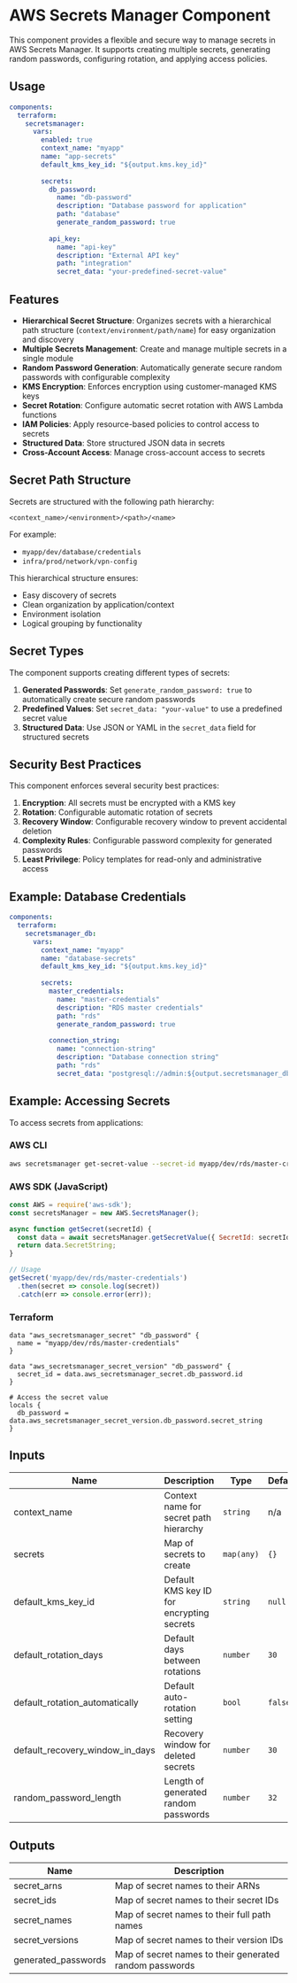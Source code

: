 # AWS Secrets Manager Component

This component provides a flexible and secure way to manage secrets in AWS Secrets Manager. It supports creating multiple secrets, generating random passwords, configuring rotation, and applying access policies.

## Usage

```yaml
components:
  terraform:
    secretsmanager:
      vars:
        enabled: true
        context_name: "myapp"
        name: "app-secrets"
        default_kms_key_id: "${output.kms.key_id}"
        
        secrets:
          db_password:
            name: "db-password"
            description: "Database password for application"
            path: "database"
            generate_random_password: true
          
          api_key:
            name: "api-key"
            description: "External API key"
            path: "integration"
            secret_data: "your-predefined-secret-value"
```

## Features

- **Hierarchical Secret Structure**: Organizes secrets with a hierarchical path structure (`context/environment/path/name`) for easy organization and discovery
- **Multiple Secrets Management**: Create and manage multiple secrets in a single module
- **Random Password Generation**: Automatically generate secure random passwords with configurable complexity
- **KMS Encryption**: Enforces encryption using customer-managed KMS keys
- **Secret Rotation**: Configure automatic secret rotation with AWS Lambda functions
- **IAM Policies**: Apply resource-based policies to control access to secrets
- **Structured Data**: Store structured JSON data in secrets
- **Cross-Account Access**: Manage cross-account access to secrets

## Secret Path Structure

Secrets are structured with the following path hierarchy:

```
<context_name>/<environment>/<path>/<name>
```

For example:
- `myapp/dev/database/credentials`
- `infra/prod/network/vpn-config`

This hierarchical structure ensures:
- Easy discovery of secrets
- Clean organization by application/context
- Environment isolation
- Logical grouping by functionality

## Secret Types

The component supports creating different types of secrets:

1. **Generated Passwords**: Set `generate_random_password: true` to automatically create secure random passwords
2. **Predefined Values**: Set `secret_data: "your-value"` to use a predefined secret value
3. **Structured Data**: Use JSON or YAML in the `secret_data` field for structured secrets

## Security Best Practices

This component enforces several security best practices:

1. **Encryption**: All secrets must be encrypted with a KMS key
2. **Rotation**: Configurable automatic rotation of secrets
3. **Recovery Window**: Configurable recovery window to prevent accidental deletion
4. **Complexity Rules**: Configurable password complexity for generated passwords
5. **Least Privilege**: Policy templates for read-only and administrative access

## Example: Database Credentials

```yaml
components:
  terraform:
    secretsmanager_db:
      vars:
        context_name: "myapp"
        name: "database-secrets"
        default_kms_key_id: "${output.kms.key_id}"
        
        secrets:
          master_credentials:
            name: "master-credentials"
            description: "RDS master credentials"
            path: "rds"
            generate_random_password: true
          
          connection_string:
            name: "connection-string"
            description: "Database connection string"
            path: "rds"
            secret_data: "postgresql://admin:${output.secretsmanager_db.generated_passwords.master_credentials}@${output.rds.endpoint}:5432/myapp"
```

## Example: Accessing Secrets

To access secrets from applications:

### AWS CLI
```bash
aws secretsmanager get-secret-value --secret-id myapp/dev/rds/master-credentials
```

### AWS SDK (JavaScript)
```javascript
const AWS = require('aws-sdk');
const secretsManager = new AWS.SecretsManager();

async function getSecret(secretId) {
  const data = await secretsManager.getSecretValue({ SecretId: secretId }).promise();
  return data.SecretString;
}

// Usage
getSecret('myapp/dev/rds/master-credentials')
  .then(secret => console.log(secret))
  .catch(err => console.error(err));
```

### Terraform
```hcl
data "aws_secretsmanager_secret" "db_password" {
  name = "myapp/dev/rds/master-credentials"
}

data "aws_secretsmanager_secret_version" "db_password" {
  secret_id = data.aws_secretsmanager_secret.db_password.id
}

# Access the secret value
locals {
  db_password = data.aws_secretsmanager_secret_version.db_password.secret_string
}
```

## Inputs

| Name | Description | Type | Default | Required |
|------|-------------|------|---------|:--------:|
| context_name | Context name for secret path hierarchy | `string` | n/a | yes |
| secrets | Map of secrets to create | `map(any)` | `{}` | yes |
| default_kms_key_id | Default KMS key ID for encrypting secrets | `string` | `null` | yes |
| default_rotation_days | Default days between rotations | `number` | `30` | no |
| default_rotation_automatically | Default auto-rotation setting | `bool` | `false` | no |
| default_recovery_window_in_days | Recovery window for deleted secrets | `number` | `30` | no |
| random_password_length | Length of generated random passwords | `number` | `32` | no |

## Outputs

| Name | Description |
|------|-------------|
| secret_arns | Map of secret names to their ARNs |
| secret_ids | Map of secret names to their secret IDs |
| secret_names | Map of secret names to their full path names |
| secret_versions | Map of secret names to their version IDs |
| generated_passwords | Map of secret names to their generated random passwords |